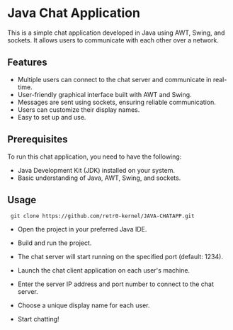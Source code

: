 # Java Chat Application

This is a simple chat application developed in Java using AWT, Swing, and sockets. It allows users to communicate with each other over a network.

## Features

- Multiple users can connect to the chat server and communicate in real-time.
- User-friendly graphical interface built with AWT and Swing.
- Messages are sent using sockets, ensuring reliable communication.
- Users can customize their display names.
- Easy to set up and use.

## Prerequisites

To run this chat application, you need to have the following:

- Java Development Kit (JDK) installed on your system.
- Basic understanding of Java, AWT, Swing, and sockets.


## Usage

```
 git clone https://github.com/retr0-kernel/JAVA-CHATAPP.git
```


- Open the project in your preferred Java IDE.

- Build and run the project.

-  The chat server will start running on the specified port (default: 1234).

-  Launch the chat client application on each user's machine.

-  Enter the server IP address and port number to connect to the chat server.

- Choose a unique display name for each user.

- Start chatting!
